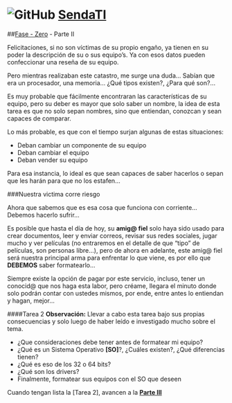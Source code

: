 # ![GitHub](https://github.com/favicon.ico) [SendaTI](https://github.com/silverfox78/SendaTI)

##[Fase - Zero](https://github.com/silverfox78/SendaTI/tree/master/Fase%20-%200) - Parte II

Felicitaciones, si no son víctimas de su propio engaño, ya tienen en su poder la descripción de su o sus equipo’s. Ya con esos datos pueden confeccionar una reseña de su equipo.

Pero mientras realizaban este catastro, me surge una duda… Sabían que era un procesador, una memoria… ¿Qué tipos existen?, ¿Para qué son?...

Es muy probable que fácilmente encontraran las características de su equipo, pero su deber es mayor que solo saber un nombre, la idea de esta tarea es que no solo sepan nombres, sino que entiendan, conozcan y sean capaces de comparar.

Lo más probable, es que con el tiempo surjan algunas de estas situaciones:
* Deban cambiar un componente de su equipo
* Deban cambiar el equipo
* Deban vender su equipo

Para esa instancia, lo ideal es que sean capaces de saber hacerlos o sepan que les harán para que no los estafen…

###Nuestra victima corre riesgo

Ahora que sabemos que es esa cosa que funciona con corriente… Debemos hacerlo sufrir…

Es posible que hasta el día de hoy, su **amig@ fiel** solo haya sido usado para crear documentos, leer y enviar correos, revisar sus redes sociales, jugar mucho y ver películas (no entraremos en el detalle de que “tipo” de películas, son personas libre…), pero de ahora en adelante, este amig@ fiel será nuestra principal arma para enfrentar lo que viene, es por ello que **DEBEMOS** saber formatearlo…

Siempre existe la opción de pagar por este servicio, incluso, tener un conocid@ que nos haga esta labor, pero créame, llegara el minuto donde solo podrán contar con ustedes mismos, por ende, entre antes lo entiendan y hagan, mejor…

####Tarea 2
**Observación:** Llevar a cabo esta tarea bajo sus propias consecuencias y solo luego de haber leído e investigado mucho sobre el tema.

* ¿Que consideraciones debe tener antes de formatear mi equipo?
* ¿Qué es un Sistema Operativo **[SO]**?, ¿Cuáles existen?, ¿Qué diferencias tienen?
* ¿Qué es eso de los 32 o 64 bits?
* ¿Qué son los drivers?
* Finalmente, formatear sus equipos con el SO que deseen

Cuando tengan lista la [Tarea 2], avancen a la **[Parte III](https://github.com/silverfox78/SendaTI/tree/master/Fase%20-%200/Parte3.md)**